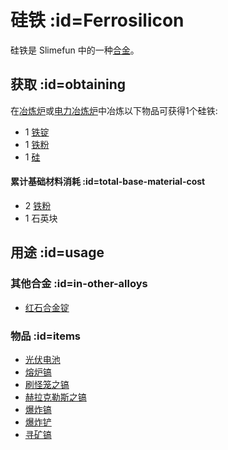 # 硅铁 :id=Ferrosilicon

硅铁是 Slimefun 中的一种[合金](/Ingots#alloys)。

## 获取 :id=obtaining

在[冶炼炉](/Smeltery)或[电力冶炼炉](/Electric-Smeltery)中冶炼以下物品可获得1个硅铁:

* 1 [铁锭](/Iron-Ingot)
* 1 [铁粉](/Iron-Dust)
* 1 [硅](/Silicon)

#### 累计基础材料消耗 :id=total-base-material-cost 

* 2 [铁粉](/Iron-Dust)
* 1 石英块

## 用途 :id=usage

### 其他合金 :id=in-other-alloys

* [红石合金锭](/Redstone-Alloy-Ingot)

### 物品 :id=items

* [光伏电池](/Solar-Panel)
* [熔炉镐](/Smelter's-Pickaxe)
* [刷怪笼之镐](/Pickaxe-of-Containment)
* [赫拉克勒斯之镐](/Hercules'-Pickaxe)
* [爆炸镐](/Explosive-Pickaxe)
* [爆炸铲](/Explosive-Shovel)
* [寻矿镐](/Pickaxe-of-the-Seeker)
